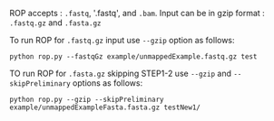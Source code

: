 ROP accepts : `.fastq`, '.fastq', and `.bam`. Input can be in gzip format :  `.fastq.gz` and `.fasta.gz`

To run ROP for `.fastq.gz` input use `--gzip` option as follows:

```
python rop.py --fastqGz example/unmappedExample.fastq.gz test
``` 

TO run ROP for `.fasta.gz` skipping STEP1-2 use `--gzip` and `--skipPreliminary` options as follows:

```
python rop.py --gzip --skipPreliminary example/unmappedExampleFasta.fasta.gz testNew1/
```
